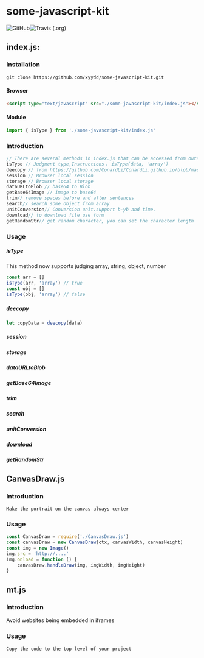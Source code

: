 # some-javascript-kit
![GitHub](https://img.shields.io/github/license/xyydd/some-javascript-kit?color=green)![Travis (.org)](https://img.shields.io/travis/xyydd/some-javascript-kit)

## index.js:

### Installation

```shell
git clone https://github.com/xyydd/some-javascript-kit.git
```

#### Browser

```html
<script type="text/javascript" src="./some-javascript-kit/index.js"></script>
```

#### Module

```javascript
import { isType } from './some-javascript-kit/index.js'
```

### Introduction

```javascript
// There are several methods in index.js that can be accessed from outside
isType // Judgment type,Instructions： isType(data, 'array')
deecopy // from https://github.com/ConardLi/ConardLi.github.io/blob/master/demo/deepClone/src/clone_6.js --> deepcopy.js
session // Browser local session
storage // Browser local storage
dataURLtoBlob // base64 to Blob
getBase64Image // image to base64
trim// remove spaces before and after sentences
search// search some object from array
unitConversion// Conversion unit.support b-yb and time.
download// to download file use form
getRandomStr// get random character, you can set the character length
```
### Usage

##### isType

This method now supports judging array, string, object, number

```javascript
const arr = []
isType(arr, 'array') // true
const obj = []
isType(obj, 'array') // false
```

##### deecopy

```javascript
let copyData = deecopy(data)
```

##### session

##### storage

##### dataURLtoBlob

##### getBase64Image

##### trim

##### search

##### unitConversion

##### download

##### getRandomStr

## CanvasDraw.js

### Introduction

```
Make the portrait on the canvas always center
```

### Usage

```javascript
const CanvasDraw = require('./CanvasDraw.js')
const canvasDraw = new CanvasDraw(ctx, canvasWidth, canvasHeight)
const img = new Image()
img.src = 'http://....'
img.onload = function () {
    canvasDraw.handleDraw(img, imgWidth, imgHeight)
}
```

## mt.js

### Introduction

Avoid websites being embedded in iframes

### Usage

```
Copy the code to the top level of your project
```